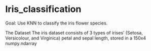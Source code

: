 # Iris_classification
Goal: Use KNN to classify the iris flower species.

The Dataset
The iris dataset consists of 3 types of irises’ (Setosa, Versicolour, and Virginica) petal and sepal length, stored in a 150x4 numpy.ndarray


